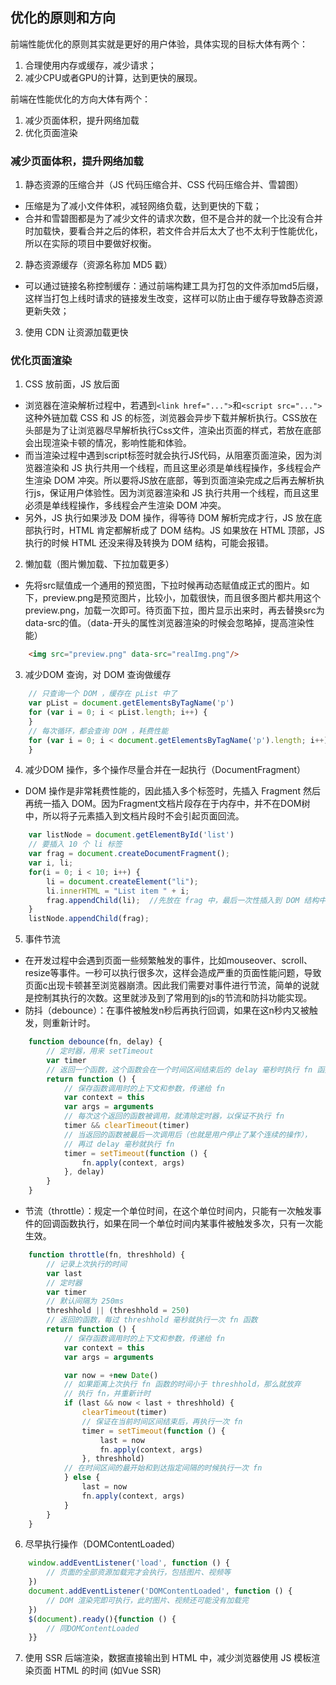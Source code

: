 ## 优化的原则和方向

前端性能优化的原则其实就是更好的用户体验，具体实现的目标大体有两个：
1. 合理使用内存或缓存，减少请求；
2. 减少CPU或者GPU的计算，达到更快的展现。

前端在性能优化的方向大体有两个：
1. 减少页面体积，提升网络加载
2. 优化页面渲染

### 减少页面体积，提升网络加载

1. 静态资源的压缩合并（JS 代码压缩合并、CSS 代码压缩合并、雪碧图）

* 压缩是为了减小文件体积，减轻网络负载，达到更快的下载；
* 合并和雪碧图都是为了减少文件的请求次数，但不是合并的就一个比没有合并时加载快，要看合并之后的体积，若文件合并后太大了也不太利于性能优化，所以在实际的项目中要做好权衡。

2. 静态资源缓存（资源名称加 MD5 戳）

* 可以通过链接名称控制缓存：通过前端构建工具为打包的文件添加md5后缀，这样当打包上线时请求的链接发生改变，这样可以防止由于缓存导致静态资源更新失效；

3. 使用 CDN 让资源加载更快

### 优化页面渲染

1. CSS 放前面，JS 放后面

* 浏览器在渲染解析过程中，若遇到`<link href="...">`和`<script src="...">`这种外链加载 CSS 和 JS 的标签，浏览器会异步下载并解析执行。CSS放在头部是为了让浏览器尽早解析执行Css文件，渲染出页面的样式，若放在底部会出现渲染卡顿的情况，影响性能和体验。
* 而当渲染过程中遇到script标签时就会执行JS代码，从阻塞页面渲染，因为浏览器渲染和 JS 执行共用一个线程，而且这里必须是单线程操作，多线程会产生渲染 DOM 冲突。所以要将JS放在底部，等到页面渲染完成之后再去解析执行js，保证用户体验性。因为浏览器渲染和 JS 执行共用一个线程，而且这里必须是单线程操作，多线程会产生渲染 DOM 冲突。
* 另外，JS 执行如果涉及 DOM 操作，得等待 DOM 解析完成才行，JS 放在底部执行时，HTML 肯定都解析成了 DOM 结构。JS 如果放在 HTML 顶部，JS 执行的时候 HTML 还没来得及转换为 DOM 结构，可能会报错。

2. 懒加载（图片懒加载、下拉加载更多）
*  先将src赋值成一个通用的预览图，下拉时候再动态赋值成正式的图片。如下，preview.png是预览图片，比较小，加载很快，而且很多图片都共用这个preview.png，加载一次即可。待页面下拉，图片显示出来时，再去替换src为data-src的值。（data-开头的属性浏览器渲染的时候会忽略掉，提高渲染性能）

```html
    <img src="preview.png" data-src="realImg.png"/>
```

3. 减少DOM 查询，对 DOM 查询做缓存
```js
    // 只查询一个 DOM ，缓存在 pList 中了
    var pList = document.getElementsByTagName('p')  
    for (var i = 0; i < pList.length; i++) {
    }
    // 每次循环，都会查询 DOM ，耗费性能
    for (var i = 0; i < document.getElementsByTagName('p').length; i++) {  
    }
```

4. 减少DOM 操作，多个操作尽量合并在一起执行（DocumentFragment）
* DOM 操作是非常耗费性能的，因此插入多个标签时，先插入 Fragment 然后再统一插入 DOM。因为Fragment文档片段存在于内存中，并不在DOM树中，所以将子元素插入到文档片段时不会引起页面回流。
```js
    var listNode = document.getElementById('list')
    // 要插入 10 个 li 标签
    var frag = document.createDocumentFragment();
    var i, li;
    for(i = 0; i < 10; i++) {
        li = document.createElement("li");
        li.innerHTML = "List item " + i;
        frag.appendChild(li);  //先放在 frag 中，最后一次性插入到 DOM 结构中。
    }
    listNode.appendChild(frag);
```
5. 事件节流

* 在开发过程中会遇到页面一些频繁触发的事件，比如mouseover、scroll、resize等事件。一秒可以执行很多次，这样会造成严重的页面性能问题，导致页面c出现卡顿甚至浏览器崩溃。因此我们需要对事件进行节流，简单的说就是控制其执行的次数。这里就涉及到了常用到的js的节流和防抖功能实现。
* 防抖（debounce）：在事件被触发n秒后再执行回调，如果在这n秒内又被触发，则重新计时。

```js
    function debounce(fn, delay) {
        // 定时器，用来 setTimeout
        var timer
        // 返回一个函数，这个函数会在一个时间区间结束后的 delay 毫秒时执行 fn 函数
        return function () {
            // 保存函数调用时的上下文和参数，传递给 fn
            var context = this
            var args = arguments
            // 每次这个返回的函数被调用，就清除定时器，以保证不执行 fn
            timer && clearTimeout(timer)
            // 当返回的函数被最后一次调用后（也就是用户停止了某个连续的操作），
            // 再过 delay 毫秒就执行 fn
            timer = setTimeout(function () {
                fn.apply(context, args)
            }, delay)
        }
    }
```

* 节流（throttle）：规定一个单位时间，在这个单位时间内，只能有一次触发事件的回调函数执行，如果在同一个单位时间内某事件被触发多次，只有一次能生效。

```js
    function throttle(fn, threshhold) {
        // 记录上次执行的时间
        var last
        // 定时器
        var timer
        // 默认间隔为 250ms
        threshhold || (threshhold = 250)
        // 返回的函数，每过 threshhold 毫秒就执行一次 fn 函数
        return function () {
            // 保存函数调用时的上下文和参数，传递给 fn
            var context = this
            var args = arguments

            var now = +new Date()
            // 如果距离上次执行 fn 函数的时间小于 threshhold，那么就放弃
            // 执行 fn，并重新计时
            if (last && now < last + threshhold) {
                clearTimeout(timer)
                // 保证在当前时间区间结束后，再执行一次 fn
                timer = setTimeout(function () {
                    last = now
                    fn.apply(context, args)
                }, threshhold)
            // 在时间区间的最开始和到达指定间隔的时候执行一次 fn
            } else {
                last = now
                fn.apply(context, args)
            }
        }
    }
```

6. 尽早执行操作（DOMContentLoaded）
```js
    window.addEventListener('load', function () {
        // 页面的全部资源加载完才会执行，包括图片、视频等
    })
    document.addEventListener('DOMContentLoaded', function () {
        // DOM 渲染完即可执行，此时图片、视频还可能没有加载完
    })
    $(document).ready(){function () {
        // 同DOMContentLoaded
    }}
```
7. 使用 SSR 后端渲染，数据直接输出到 HTML 中，减少浏览器使用 JS 模板渲染页面 HTML 的时间 (如Vue SSR)

